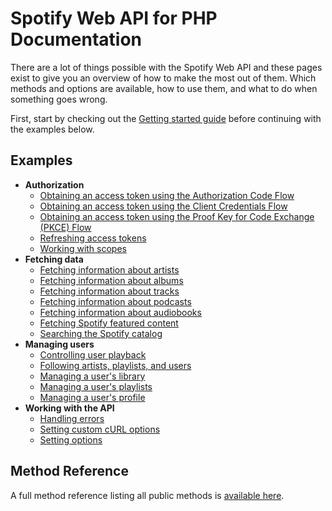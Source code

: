 # Spotify Web API for PHP Documentation
There are a lot of things possible with the Spotify Web API and these pages exist to give you an overview of how to make the most out of them. Which methods and options are available, how to use them, and what to do when something goes wrong.

First, start by checking out the [Getting started guide](/docs/getting-started.md) before continuing with the examples below.

## Examples
* **Authorization**
    * [Obtaining an access token using the Authorization Code Flow](/docs/examples/access-token-with-authorization-code-flow.md)
    * [Obtaining an access token using the Client Credentials Flow](/docs/examples/access-token-with-client-credentials-flow.md)
    * [Obtaining an access token using the Proof Key for Code Exchange (PKCE) Flow](/docs/examples/access-token-with-pkce-flow.md)
    * [Refreshing access tokens](/docs/examples/refreshing-access-tokens.md)
    * [Working with scopes](/docs/examples/working-with-scopes.md)
* **Fetching data**
    * [Fetching information about artists](/docs/examples/fetching-artist-information.md)
    * [Fetching information about albums](/docs/examples/fetching-album-information.md)
    * [Fetching information about tracks](/docs/examples/fetching-track-information.md)
    * [Fetching information about podcasts](/docs/examples/fetching-podcast-information.md)
    * [Fetching information about audiobooks](/docs/examples/fetching-audiobook-information.md)
    * [Fetching Spotify featured content](/docs/examples/fetching-spotify-featured-content.md)
    * [Searching the Spotify catalog](/docs/examples/searching-the-spotify-catalog.md)
* **Managing users**
    * [Controlling user playback](/docs/examples/controlling-user-playback.md)
    * [Following artists, playlists, and users](/docs/examples/following-artists-playlists-and-users.md)
    * [Managing a user's library](/docs/examples/managing-user-library.md)
    * [Managing a user's playlists](/docs/examples/managing-user-playlists.md)
    * [Managing a user's profile](/docs/examples/managing-user-profiles.md)
* **Working with the API**
    * [Handling errors](/docs/examples/handling-errors.md)
    * [Setting custom cURL options](/docs/examples/setting-custom-curl-options.md)
    * [Setting options](/docs/examples/setting-options.md)

## Method Reference
A full method reference listing all public methods is [available here](/docs/method-reference/).
